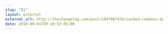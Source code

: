```yaml
---
slug: "5j"
layout: external
external_url: http://thechangelog.com/post/1047967476/cached-commons-api-for-common-javascripts-and-stylesheet
date: 2010-09-01T09:10:53-05:00
---
```

